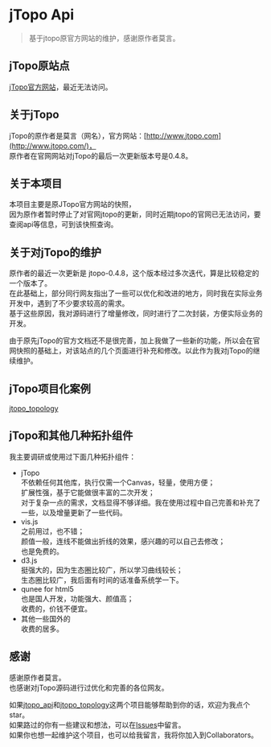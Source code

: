 # jTopo Api
> 基于jtopo原官方网站的维护，感谢原作者莫言。</br>

## jTopo原站点
[jTopo官方网站](http://www.jtopo.com/)，最近无法访问。

## 关于jTopo
jTopo的原作者是莫言（网名），官方网站：[http://www.jtopo.com](http://www.jtopo.com/)， </br>
原作者在官网网站对jTopo的最后一次更新版本号是0.4.8。

## 关于本项目
本项目主要是原JTopo官方网站的快照， </br>
因为原作者暂时停止了对官网jtopo的更新，同时近期jtopo的官网已无法访问，要查阅api等信息，可到该快照查询。

## 关于对jTopo的维护
原作者的最近一次更新是 jtopo-0.4.8，这个版本经过多次迭代，算是比较稳定的一个版本了。 </br>
在此基础上，部分同行网友指出了一些可以优化和改进的地方，同时我在实际业务开发中，遇到了不少要求较高的需求。 </br>
基于这些原因，我对源码进行了增量修改，同时进行了二次封装，方便实际业务的开发。 </br>

由于原先jTopo的官方文档还不是很完善，加上我做了一些新的功能，所以会在官网快照的基础上，对该站点的几个页面进行补充和修改。以此作为我对jTopo的继续维护。

## jTopo项目化案例
[jtopo_topology](https://github.com/xwenyuan/jtopo_topology)

## jTopo和其他几种拓扑组件
我主要调研或使用过下面几种拓扑组件：

* jTopo </br>
  不依赖任何其他库，执行仅需一个Canvas，轻量，使用方便； </br>
  扩展性强，基于它能做很丰富的二次开发； </br>
  对于复杂一点的需求，文档显得不够详细。我在使用过程中自己完善和补充了一些，以及增量更新了一些代码。
* vis.js </br>
  之前用过，也不错； </br>
  颜值一般，连线不能做出折线的效果，感兴趣的可以自己去修改； </br>
  也是免费的。
* d3.js </br>
  挺强大的，因为生态圈比较广，所以学习曲线较长； </br>
  生态圈比较广，我后面有时间的话准备系统学一下。
* qunee for html5 </br>
  也是国人开发，功能强大、颜值高； </br>
  收费的，价钱不便宜。
* 其他一些国外的 </br>
  收费的居多。

## 感谢
感谢原作者莫言。 </br>
也感谢对jTopo源码进行过优化和完善的各位网友。 </br>

如果[jtopo_api](https://github.com/xwenyuan/jtopo_api)和[jtopo_topology](https://github.com/xwenyuan/jtopo_topology)这两个项目能够帮助到你的话，欢迎为我点个star。 </br>
如果路过的你有一些建议和想法，可以在[Issues](https://github.com/xwenyuan/jtopo_api/issues)中留言。 </br>
如果你也想一起维护这个项目，也可以给我留言，我将你加入到Collaborators。

